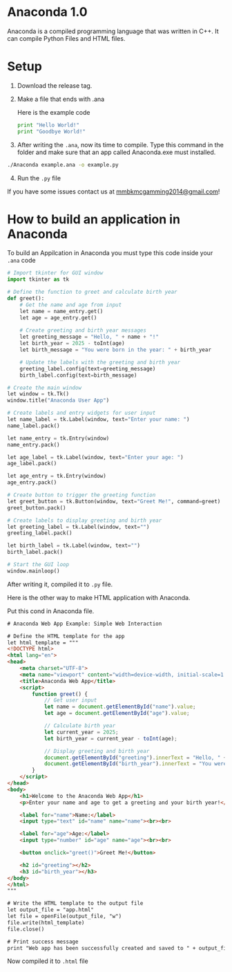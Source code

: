 # Anaconda 1.0

Anaconda is a compiled programming language that was written in C++. It can compile Python Files and HTML files.

# Setup

1. Download the release tag.

2. Make a file that ends with .ana

   Here is the example code
   ```python
   print "Hello World!"
   print "Goodbye World!"
   ```

3. After writing the ```.ana```, now its time to compile. Type this command in the folder and make sure that an app called Anaconda.exe must installed.
  ```bash
  ./Anaconda example.ana -o example.py
  ```

4. Run the ```.py``` file

If you have some issues contact us at mmbkmcgamming2014@gmail.com!


# How to build an application in Anaconda

To build an Appilcation in Anaconda you must type this code inside your `.ana` code

```python
# Import tkinter for GUI window
import tkinter as tk

# Define the function to greet and calculate birth year
def greet():
    # Get the name and age from input
    let name = name_entry.get()
    let age = age_entry.get()
    
    # Create greeting and birth year messages
    let greeting_message = "Hello, " + name + "!"
    let birth_year = 2025 - toInt(age)
    let birth_message = "You were born in the year: " + birth_year

    # Update the labels with the greeting and birth year
    greeting_label.config(text=greeting_message)
    birth_label.config(text=birth_message)

# Create the main window
let window = tk.Tk()
window.title("Anaconda User App")

# Create labels and entry widgets for user input
let name_label = tk.Label(window, text="Enter your name: ")
name_label.pack()

let name_entry = tk.Entry(window)
name_entry.pack()

let age_label = tk.Label(window, text="Enter your age: ")
age_label.pack()

let age_entry = tk.Entry(window)
age_entry.pack()

# Create button to trigger the greeting function
let greet_button = tk.Button(window, text="Greet Me!", command=greet)
greet_button.pack()

# Create labels to display greeting and birth year
let greeting_label = tk.Label(window, text="")
greeting_label.pack()

let birth_label = tk.Label(window, text="")
birth_label.pack()

# Start the GUI loop
window.mainloop()

```

After writing it, compiled it to `.py` file.

Here is the other way to make HTML application with Anaconda.

Put this cond in Anaconda file.

```html
# Anaconda Web App Example: Simple Web Interaction

# Define the HTML template for the app
let html_template = """
<!DOCTYPE html>
<html lang="en">
<head>
    <meta charset="UTF-8">
    <meta name="viewport" content="width=device-width, initial-scale=1.0">
    <title>Anaconda Web App</title>
    <script>
        function greet() {
            // Get user input
            let name = document.getElementById("name").value;
            let age = document.getElementById("age").value;

            // Calculate birth year
            let current_year = 2025;
            let birth_year = current_year - toInt(age);

            // Display greeting and birth year
            document.getElementById("greeting").innerText = "Hello, " + name + "!";
            document.getElementById("birth_year").innerText = "You were born in the year: " + birth_year;
        }
    </script>
</head>
<body>
    <h1>Welcome to the Anaconda Web App</h1>
    <p>Enter your name and age to get a greeting and your birth year!</p>

    <label for="name">Name:</label>
    <input type="text" id="name" name="name"><br><br>

    <label for="age">Age:</label>
    <input type="number" id="age" name="age"><br><br>

    <button onclick="greet()">Greet Me!</button>

    <h2 id="greeting"></h2>
    <h3 id="birth_year"></h3>
</body>
</html>
"""

# Write the HTML template to the output file
let output_file = "app.html"
let file = openFile(output_file, "w")
file.write(html_template)
file.close()

# Print success message
print "Web app has been successfully created and saved to " + output_file

```

Now compiled it to `.html` file
